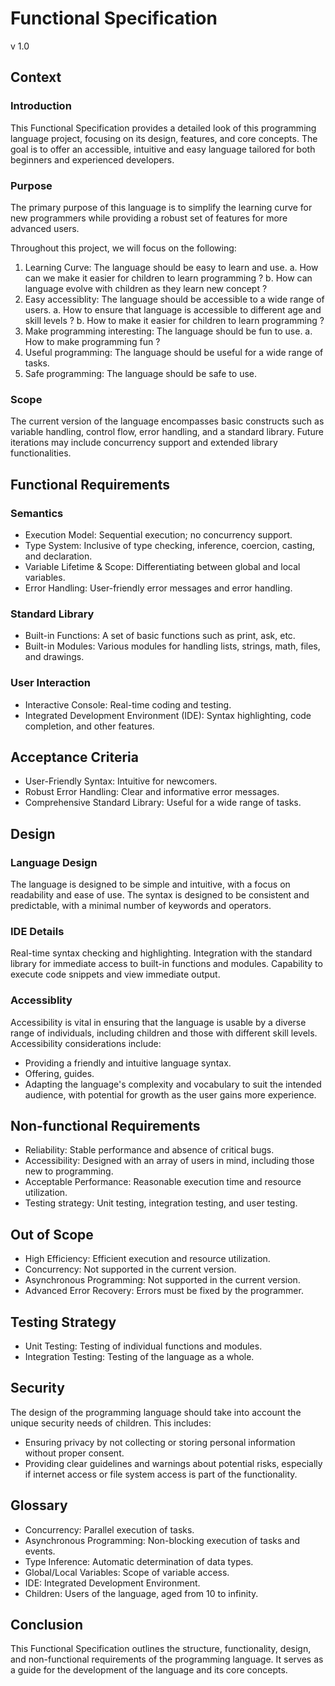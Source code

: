 # Functional Specification

v 1.0

## Context

### Introduction

This Functional Specification provides a detailed look of this programming language project, focusing on its design, features, and core concepts.
The goal is to offer an accessible, intuitive and easy language tailored for both beginners and experienced developers.

### Purpose

The primary purpose of this language is to simplify the learning curve for new programmers while providing a robust set of features for more advanced users.

Throughout this project, we will focus on the following:
1. Learning Curve: The language should be easy to learn and use.
    a. How can we make it easier for children to learn programming ?
    b. How can language evolve with children as they learn new concept ?
2. Easy accessiblity: The language should be accessible to a wide range of users.
    a. How to ensure that language is accessible to different age and skill levels ?
    b. How to make it easier for children to learn programming ?
3. Make programming interesting: The language should be fun to use.
    a. How to make programming fun ?
4. Useful programming: The language should be useful for a wide range of tasks.
5. Safe programming: The language should be safe to use.

### Scope

The current version of the language encompasses basic constructs such as variable handling, control flow, error handling, and a standard library. Future iterations may include concurrency support and extended library functionalities.

## Functional Requirements

### Semantics

- Execution Model: Sequential execution; no concurrency support.
- Type System: Inclusive of type checking, inference, coercion, casting, and declaration.
- Variable Lifetime & Scope: Differentiating between global and local variables.
- Error Handling: User-friendly error messages and error handling.

### Standard Library

- Built-in Functions: A set of basic functions such as print, ask, etc.
- Built-in Modules: Various modules for handling lists, strings, math, files, and drawings.

### User Interaction

- Interactive Console: Real-time coding and testing.
- Integrated Development Environment (IDE): Syntax highlighting, code completion, and other features.

## Acceptance Criteria

- User-Friendly Syntax: Intuitive for newcomers.
- Robust Error Handling: Clear and informative error messages.
- Comprehensive Standard Library: Useful for a wide range of tasks.

## Design

### Language Design

The language is designed to be simple and intuitive, with a focus on readability and ease of use. The syntax is designed to be consistent and predictable, with a minimal number of keywords and operators.

### IDE Details

Real-time syntax checking and highlighting.
Integration with the standard library for immediate access to built-in functions and modules.
Capability to execute code snippets and view immediate output.

### Accessiblity

Accessibility is vital in ensuring that the language is usable by a diverse range of individuals, including children and those with different skill levels. Accessibility considerations include:

- Providing a friendly and intuitive language syntax.
- Offering, guides.
- Adapting the language's complexity and vocabulary to suit the intended audience, with potential for growth as the user gains more experience.

## Non-functional Requirements

- Reliability: Stable performance and absence of critical bugs.
- Accessibility: Designed with an array of users in mind, including those new to programming.
- Acceptable Performance: Reasonable execution time and resource utilization.
- Testing strategy: Unit testing, integration testing, and user testing.

## Out of Scope

- High Efficiency: Efficient execution and resource utilization.
- Concurrency: Not supported in the current version.
- Asynchronous Programming: Not supported in the current version.
- Advanced Error Recovery: Errors must be fixed by the programmer.

## Testing Strategy

- Unit Testing: Testing of individual functions and modules.
- Integration Testing: Testing of the language as a whole.

## Security

The design of the programming language should take into account the unique security needs of children. This includes:

- Ensuring privacy by not collecting or storing personal information without proper consent.
- Providing clear guidelines and warnings about potential risks, especially if internet access or file system access is part of the functionality.

## Glossary

- Concurrency: Parallel execution of tasks.
- Asynchronous Programming: Non-blocking execution of tasks and events.
- Type Inference: Automatic determination of data types.
- Global/Local Variables: Scope of variable access.
- IDE: Integrated Development Environment.
- Children: Users of the language, aged from 10 to infinity.

## Conclusion

This Functional Specification outlines the structure, functionality, design, and non-functional requirements of the programming language. It serves as a guide for the development of the language and its core concepts.